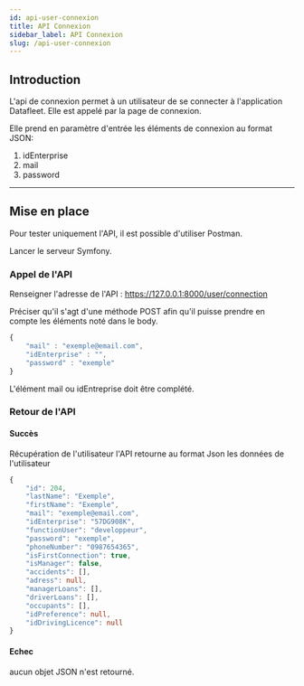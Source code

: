 ```yaml
---
id: api-user-connexion
title: API Connexion
sidebar_label: API Connexion
slug: /api-user-connexion
---
```


## Introduction

L'api de connexion permet à un utilisateur de se connecter à l'application Datafleet.
Elle est appelé par la page de connexion.

Elle prend en paramètre d'entrée les éléments de connexion au format JSON:
1. idEnterprise
1. mail
1. password

---

## Mise en place
Pour tester uniquement l'API, il est possible d'utiliser Postman.

Lancer le serveur Symfony.

### Appel de l'API
Renseigner l'adresse de l'API : https://127.0.0.1:8000/user/connection

Préciser qu'il s'agt d'une méthode POST afin qu'il puisse prendre en compte les éléments noté dans le body.
```typescript
{
    "mail" : "exemple@email.com",
    "idEnterprise" : "",
    "password" : "exemple"
}
```
L'élément mail ou idEntreprise doit être complété.


### Retour de l'API
#### Succès
Récupération de l'utilisateur l'API retourne au format Json les données de l'utilisateur
```typescript
{
    "id": 204,
    "lastName": "Exemple",
    "firstName": "Exemple",
    "mail": "exemple@email.com",
    "idEnterprise": "57DG908K",
    "functionUser": "developpeur",
    "password": "exemple",
    "phoneNumber": "0987654365",
    "isFirstConnection": true,
    "isManager": false,
    "accidents": [],
    "adress": null,
    "managerLoans": [],
    "driverLoans": [],
    "occupants": [],
    "idPreference": null,
    "idDrivingLicence": null
}
```
#### Echec
aucun objet JSON n'est retourné.
